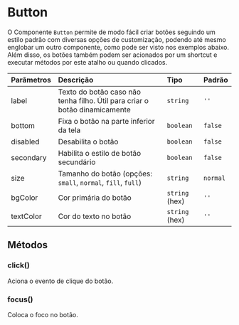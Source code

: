 # Button

O Componente `Button` permite de modo fácil criar botões seguindo um estilo padrão com diversas opções
de customização, podendo até mesmo englobar um outro componente, como pode ser visto nos exemplos abaixo.
Além disso, os botões também podem ser acionados por um shortcut e executar métodos por este atalho ou quando clicados.

| Parâmetros | Descrição                                                                  | Tipo           | Padrão   |
| :--------- | :------------------------------------------------------------------------- | :------------- | :------- |
| label      | Texto do botão caso não tenha filho. Útil para criar o botão dinamicamente | `string`       | `''`     |
| bottom     | Fixa o botão na parte inferior da tela                                     | `boolean`      | `false`  |
| disabled   | Desabilita o botão                                                         | `boolean`      | `false`  |
| secondary  | Habilita o estilo de botão secundário                                      | `boolean`      | `false`  |
| size       | Tamanho do botão (opções: `small`, `normal`, `fill`, `full`)               | `string`       | `normal` |
| bgColor    | Cor primária do botão                                                      | `string` (hex) | `''`     |
| textColor  | Cor do texto no botão                                                      | `string` (hex) | `''`     |

## Métodos

### click()

Aciona o evento de clique do botão.

### focus()

Coloca o foco no botão.
